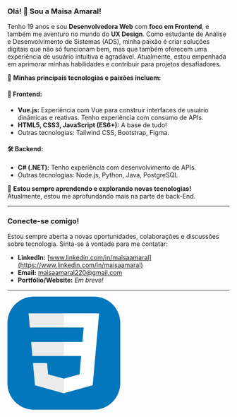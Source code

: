 ### Olá! 👋 Sou a Maisa Amaral!

Tenho 19 anos e sou **Desenvolvedora Web** com **foco em Frontend**, e também me aventuro no mundo do **UX Design**. Como estudante de Análise e Desenvolvimento de Sistemas (ADS), minha paixão é criar soluções digitais que não só funcionam bem, mas que também oferecem uma experiência de usuário intuitiva e agradável. Atualmente, estou empenhada em aprimorar minhas habilidades e contribuir para projetos desafiadores.

🚀 **Minhas principais tecnologias e paixões incluem:**

#### 🎨 Frontend:
- **Vue.js:** Experiência com Vue para construir interfaces de usuário dinâmicas e reativas. Tenho experiência com consumo de APIs.
- **HTML5, CSS3, JavaScript (ES6+):** A base de tudo!
- Outras tecnologias: Tailwind CSS, Bootstrap, Figma.

#### 🛠️ Backend:
- **C# (.NET):** Tenho experiência com desenvolvimento de APIs.
- Outras tecnologias: Node.js, Python, Java, PostgreSQL

🌱 **Estou sempre aprendendo e explorando novas tecnologias!**  
Atualmente, estou me aprofundando mais na parte de back-End.

---

### **Conecte-se comigo!**

Estou sempre aberta a novas oportunidades, colaborações e discussões sobre tecnologia. Sinta-se à vontade para me contatar:

- **LinkedIn:** [www.linkedin.com/in/maisaamaral](https://www.linkedin.com/in/maisaamaral)
- **Email:** maisaamaral220@gmail.com
- **Portfólio/Website:** *Em breve!*

---

<svg width="256" height="256" viewBox="0 0 256 256" fill="none" xmlns="http://www.w3.org/2000/svg">
<rect width="256" height="256" rx="60" fill="#0277BD"/>
<path d="M53.7527 102.651L56.6155 134.593H128.096V102.651H53.7527Z" fill="#EBEBEB"/>
<path d="M128.095 38H127.985H48L50.9036 69.9423H128.095V38Z" fill="#EBEBEB"/>
<path d="M128.095 218.841V185.608L127.955 185.645L92.3813 176.04L90.1072 150.564H72.821H58.0425L62.5175 200.718L127.948 218.882L128.095 218.841Z" fill="#EBEBEB"/>
<path d="M167.318 134.593L163.61 176.019L127.985 185.635V218.866L193.468 200.718L193.948 195.321L201.454 111.229L202.233 102.651L208 38H127.985V69.9423H172.994L170.088 102.651H127.985V134.593H167.318Z" fill="white"/>
</svg>

